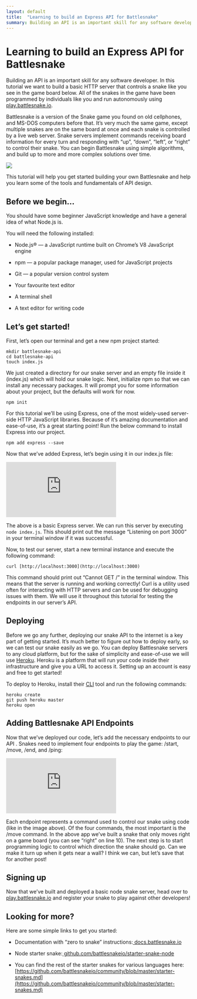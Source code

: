 ```yaml
---
layout: default
title:  "Learning to build an Express API for Battlesnake"
summary: Building an API is an important skill for any software developer. In this tutorial we want to build a basic HTTP server that controls a snake like you see in the game board below. All of the snakes in the game have been programmed by individuals like you and run autonomously using play.battlesnake.io.
---
```


# Learning to build an Express API for Battlesnake

Building an API is an important skill for any software developer. In this tutorial we want to build a basic HTTP server that controls a snake like you see in the game board below. All of the snakes in the game have been programmed by individuals like you and run autonomously using [play.battlesnake.io](https://play.battlesnake.io).

Battlesnake is a version of the Snake game you found on old cellphones, and MS-DOS computers before that. It’s very much the same game, except multiple snakes are on the same board at once and each snake is controlled by a live web server. Snake servers implement commands receiving board information for every turn and responding with “up”, “down”, “left”, or “right” to control their snake. You can begin Battlesnake using simple algorithms, and build up to more and more complex solutions over time.

![](https://cdn-images-1.medium.com/max/2000/1*EPJNR1Lb-DtAgrlwdzQFZw.gif)

This tutorial will help you get started building your own Battlesnake and help you learn some of the tools and fundamentals of API design.

## Before we begin…

You should have some beginner JavaScript knowledge and have a general idea of what Node.js is.

You will need the following installed:

* Node.js® — a JavaScript runtime built on Chrome’s V8 JavaScript engine

* npm — a popular package manager, used for JavaScript projects

* Git — a popular version control system

* Your favourite text editor

* A terminal shell

* A text editor for writing code

## Let’s get started!

First, let’s open our terminal and get a new npm project started:

    mkdir battlesnake-api
    cd battlesnake-api
    touch index.js

We just created a directory for our snake server and an empty file inside it (index.js) which will hold our snake logic. Next, initialize npm so that we can install any necessary packages. It will prompt you for some information about your project, but the defaults will work for now.

    npm init

For this tutorial we’ll be using Express, one of the most widely-used server-side HTTP JavaScript libraries. Because of it’s amazing documentation and ease-of-use, it’s a great starting point! Run the below command to install Express into our project.

    npm add express --save

Now that we’ve added Express, let’s begin using it in our index.js file:

<iframe src="https://medium.com/media/5d37c33d01f0d36c0571a2f35f1825ff" frameborder=0></iframe>

The above is a basic Express server. We can run this server by executing `node index.js`. This should print out the message “Listening on port 3000” in your terminal window if it was successful.

Now, to test our server, start a new terminal instance and execute the following command:

    curl [http://localhost:3000](http://localhost:3000)

This command should print out “Cannot GET /” in the terminal window. This means that the server is running and working correctly! Curl is a utility used often for interacting with HTTP servers and can be used for debugging issues with them. We will use it throughout this tutorial for testing the endpoints in our server’s API.

## Deploying

Before we go any further, deploying our snake API to the internet is a key part of getting started. It’s much better to figure out how to deploy early, so we can test our snake easily as we go. You can deploy Battlesnake servers to any cloud platform, but for the sake of simplicity and ease-of-use we will use [Heroku](https://www.heroku.com/). Heroku is a platform that will run your code inside their infrastructure and give you a URL to access it. Setting up an account is easy and free to get started!

To deploy to Heroku, install their [CLI](https://devcenter.heroku.com/articles/heroku-cli#download-and-install) tool and run the following commands:

    heroku create
    git push heroku master
    heroku open

## Adding Battlesnake API Endpoints

Now that we’ve deployed our code, let’s add the necessary endpoints to our API . Snakes need to implement four endpoints to play the game: /start, /move, /end, and /ping:

<iframe src="https://medium.com/media/a512ca87b1cafe94713bc9b38e97e528" frameborder=0></iframe>

Each endpoint represents a command used to control our snake using code (like in the image above). Of the four commands, the most important is the /move command. In the above app we’ve built a snake that only moves right on a game board (you can see “right” on line 10). The next step is to start programming logic to control which direction the snake should go. Can we make it turn up when it gets near a wall? I think we can, but let’s save that for another post!

## Signing up

Now that we’ve built and deployed a basic node snake server, head over to [play.battlesnake.io](https://play.battlesnake.io) and register your snake to play against other developers!

## Looking for more?

Here are some simple links to get you started:

* Documentation with “zero to snake” instructions:[ docs.battlesnake.io](https://docs.battlesnake.io)

* Node starter snake:[ github.com/battlesnakeio/starter-snake-node](https://github.com/battlesnakeio/starter-snake-node)

* You can find the rest of the starter snakes for various languages here: [https://github.com/battlesnakeio/community/blob/master/starter-snakes.md](https://github.com/battlesnakeio/community/blob/master/starter-snakes.md)
